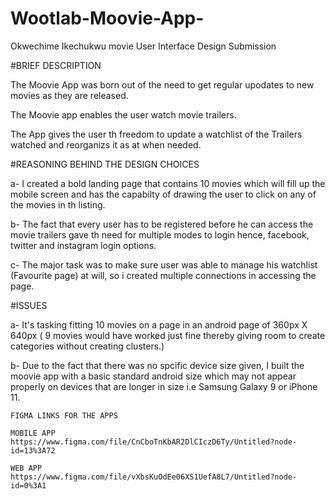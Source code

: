 # Wootlab-Moovie-App-
Okwechime Ikechukwu movie User Interface Design Submission 

#BRIEF DESCRIPTION 

The Moovie App was born out of the need to get regular upodates to new movies as they are released.

The Moovie app enables the user watch movie trailers.

The App gives the user th freedom to update a watchlist of the Trailers watched and reorganizs it as at when needed.

#REASONING BEHIND THE DESIGN CHOICES 

a-  I created a bold landing page that contains 10 movies which will fill up the mobile screen and has the capabilty of drawing the
    user to click on any of the movies in th listing.

b-  The fact that every user has to be registered before he can access the movie trailers gave th need for multiple modes to login 
    hence, facebook, twitter and instagram login options.

c-  The major task was to make sure user was able to manage his watchlist (Favourite page) at will, so i created multiple connections 
    in accessing the page.
    
    
#ISSUES

a-  It's tasking fitting 10 movies on a page in an android page of 360px X 640px ( 9 movies would have worked just fine thereby 
    giving room to create categories without creating clusters.)

b-  Due to the fact that there was no spcific device size given, I built the moovie app with a basic standard android size which may not appear 
    properly on devices that are longer in size i.e Samsung Galaxy 9 or iPhone 11.
    
    FIGMA LINKS FOR THE APPS 
    
    MOBILE APP
    https://www.figma.com/file/CnCboTnKbAR2DlCIczD6Ty/Untitled?node-id=13%3A72
   
    WEB APP 
    https://www.figma.com/file/vXbsKuOdEe06XS1UefA8L7/Untitled?node-id=0%3A1

  
